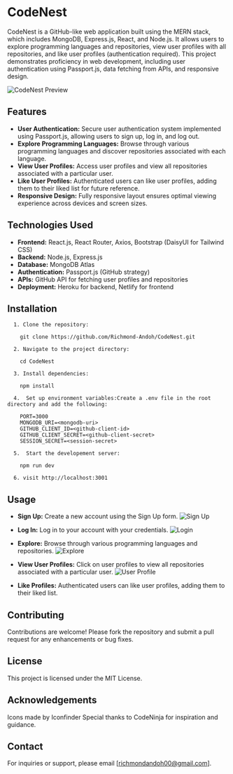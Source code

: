 # CodeNest

CodeNest is a GitHub-like web application built using the MERN stack, which includes MongoDB, Express.js, React, and Node.js. It allows users to explore programming languages and repositories, view user profiles with all repositories, and like user profiles (authentication required). This project demonstrates proficiency in web development, including user authentication using Passport.js, data fetching from APIs, and responsive design.

![CodeNest Preview](insert-image-url-here)

## Features

- **User Authentication:** Secure user authentication system implemented using Passport.js, allowing users to sign up, log in, and log out.
- **Explore Programming Languages:** Browse through various programming languages and discover repositories associated with each language.
- **View User Profiles:** Access user profiles and view all repositories associated with a particular user.
- **Like User Profiles:** Authenticated users can like user profiles, adding them to their liked list for future reference.
- **Responsive Design:** Fully responsive layout ensures optimal viewing experience across devices and screen sizes.

## Technologies Used

- **Frontend:** React.js, React Router, Axios, Bootstrap (DaisyUI for Tailwind CSS)
- **Backend:** Node.js, Express.js
- **Database:** MongoDB Atlas
- **Authentication:** Passport.js (GitHub strategy)
- **APIs:** GitHub API for fetching user profiles and repositories
- **Deployment:** Heroku for backend, Netlify for frontend

## Installation

```
  1. Clone the repository:

    git clone https://github.com/Richmond-Andoh/CodeNest.git

  2. Navigate to the project directory:

    cd CodeNest

  3. Install dependencies:

    npm install

  4.  Set up environment variables:Create a .env file in the root directory and add the following:

    PORT=3000
    MONGODB_URI=<mongodb-uri>
    GITHUB_CLIENT_ID=<github-client-id>
    GITHUB_CLIENT_SECRET=<github-client-secret>
    SESSION_SECRET=<session-secret>

  5.  Start the developement server:

    npm run dev

  6. visit http://localhost:3001

```

## Usage
- **Sign Up:** Create a new account using the Sign Up form.
 ![Sign Up](./client/public/screenshot1.png)

- **Log In:** Log in to your account with your credentials.
 ![Login](./client/public/screenshot1.png)

- **Explore:** Browse through various programming languages and repositories.
 ![Explore](./client/public/screenshot3.png)

- **View User Profiles:** Click on user profiles to view all repositories associated with a particular user.
 ![User Profile](./client/public/screenshot2.png)

- **Like Profiles:** Authenticated users can like user profiles, adding them to their liked list.


## Contributing
Contributions are welcome! Please fork the repository and submit a pull request for any enhancements or bug fixes.

## License
This project is licensed under the MIT License.

## Acknowledgements
Icons made by Iconfinder
Special thanks to CodeNinja for inspiration and guidance.

## Contact
For inquiries or support, please email [richmondandoh00@gmail.com].

